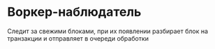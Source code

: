 # Воркер-наблюдатель
Следит за свежими блоками, при их появлении разбирает блок на транзакции и отправляет в очереди обработки